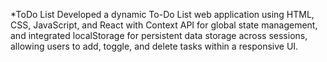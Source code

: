 *ToDo List
Developed a dynamic To-Do List web application using HTML, CSS, JavaScript, and React with Context API for global state management, and integrated localStorage for persistent data storage across sessions, allowing users to add, toggle, and delete tasks within a responsive UI.
